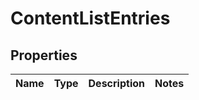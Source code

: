 # ContentListEntries

## Properties
Name | Type | Description | Notes
------------ | ------------- | ------------- | -------------

